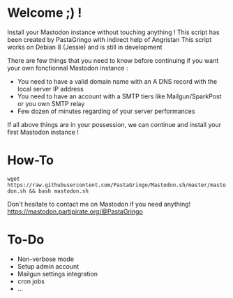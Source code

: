 # Welcome ;) !
Install your Mastodon instance without touching anything !
This script has been created by PastaGringo with indirect help of Angristan
This script works on Debian 8 (Jessie) and is still in development

There are few things that you need to know before continuing if you want your own fonctionnal Mastodon instance :
- You need to have a valid domain name with an A DNS record with the local server IP address
- You need to have an account with a SMTP tiers like Mailgun/SparkPost or you own SMTP relay
- Few dozen of minutes regarding of your server performances

If all above things are in your possession, we can continue and install your first Mastodon instance !
 
# How-To

`wget https://raw.githubusercontent.com/PastaGringo/Mastodon.sh/master/mastodon.sh && bash mastodon.sh`

Don't hesitate to contact me on Mastodon if you need anything! https://mastodon.partipirate.org/@PastaGringo

# To-Do

- Non-verbose mode
- Setup admin account 
- Mailgun settings integration
- cron jobs
- ...
